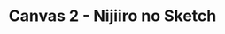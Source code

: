 --- 
title: "Canvas 2 - Nijiiro no Sketch"
publishdate: "2019-8-29T16:48:46+02:00"
src: "https://365manga.net/manga/canvas-2-nijiiro-no-sketch"
image: "https://data.365manga.net/images/thumbnails/6328-canvas-2-nijiiro-no-sketch.jpg"
description: "Hiroki was going to be an artist after high school, but has stopped drawing for an unknown reason. He became a teacher at Nadesico Academy, where his cousin, Elis, attends. Then, his childhood friend, Kiri, became a PE teacher at Nadesico who seems to be part of the reason why he stopped drawing...."
---